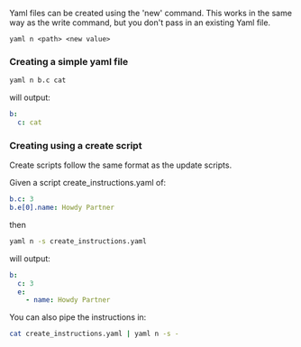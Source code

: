 Yaml files can be created using the 'new' command. This works in the same way as the write command, but you don't pass in an existing Yaml file.

```
yaml n <path> <new value>
```

### Creating a simple yaml file
```bash
yaml n b.c cat
```
will output:
```yaml
b:
  c: cat
```

### Creating using a create script
Create scripts follow the same format as the update scripts.

Given a script create_instructions.yaml of:
```yaml
b.c: 3
b.e[0].name: Howdy Partner
```
then

```bash
yaml n -s create_instructions.yaml
```
will output:
```yaml
b:
  c: 3
  e:
    - name: Howdy Partner
```

You can also pipe the instructions in:

```bash
cat create_instructions.yaml | yaml n -s -
```